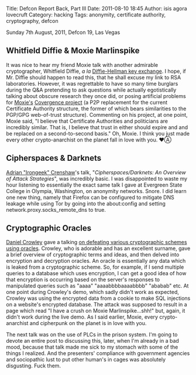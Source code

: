 Title: Defcon Report Back, Part III
Date: 2011-08-10 18:45
Author: isis agora lovecruft
Category: hacking
Tags: anonymity, certificate authority, cryptography, defcon

Sunday 7th August, 2011, Defcon 19, Las Vegas

## Whitfield Diffie & Moxie Marlinspike

It was nice to hear my friend Moxie talk with another admirable
cryptographer, Whitfield Diffie, *a la*
[Diffie-Hellman key exchange](https://www.rsa.com/rsalabs/node.asp?id=2248).
I hope, if Mr. Diffie should happen to read this, that he shall excuse
my link to RSA laboratories. However, it was regrettable to have so
many time burglars during the Q&A pretending to ask questions while
actually egotistically talking about obscure research they once did,
or posing artificial problems for [Moxie's](https://thoughtcrime.org)
[Covergence project](http://convergence.io) (a P2P replacement for the
current Certificate Authority structure, the former of which bears
similarities to the PGP/GPG web-of-trust structure).  Commenting on
his project, at one point, Moxie said, "I believe that Certificate
Authorities and politicians are incredibly similar. That is, I believe
that trust in either should expire and and be replaced on a
second-to-second basis." Oh, Moxie. I think you just made every other
crypto-anarchist on the planet fall in love with you. ♥Ⓐ

## Cipherspaces & Darknets

[Adrian "Irongeek" Crenshaw](http://www.irongeek.com/)'s talk,
"*Cipherspaces/Darknets: An Overview of Attack Strategies*", was
incredibly basic. I was disappointed to waste my hour listening to
essentially the exact same talk I gave at Evergreen State College in
Olympia, Washington, on anonymity networks.  Snore. I did learn one
new thing, namely that Firefox can be configured to mitigate DNS
leakage while using Tor by going into the about:config and setting
network.proxy.socks\_remote\_dns to true.

Cryptographic Oracles
---------------------

[Daniel Crowley](http://twitter.com/dan_crowley)
gave a talking [on defeating various cryptographic
schemes using oracles](https://good.net/dl/k4r3lj/DEFCON19/DEFCON-19-Crowley-Cryptographic-Oracles.pdf).
Crowley, who is adorable and has an excellent
surname, gave a brief overview of cryptographic terms and ideas, and
then delved into encryption and decryption oracles. An oracle is
essentially any data which is leaked from a cryptographic scheme. So,
for example, if I send multiple queries to a database which uses
encryption, I can get a good idea of how that encryption is occurring
based on the server's responses to manipulated queries such as "aaaa"
"aaaabbbbaaaabbbb" "ababab" etc. At one point during Crowley's demo,
which sadly didn't work as expected, Crowley was using the encrypted
data from a cookie to make SQL injections on a website's encrypted
database. The attack was supposed to result in a page which read "I have
a crush on Moxie Marlinspike...shh!" but, again, it didn't work during
the live demo. As I said earlier, Moxie, every crypto-anarchist and
cipherpunk on the planet is in love with you.

The next talk was on the use of PLCs in the prison system. I'm going to
devote an entire post to discussing this, later, when I'm already in a
bad mood, because that talk made me sick to my stomach with some of the
things I realized. And the presenters' compliance with government
agencies and sociopathic lust to put other human's in cages was
absolutely disgusting. Fuck them.
